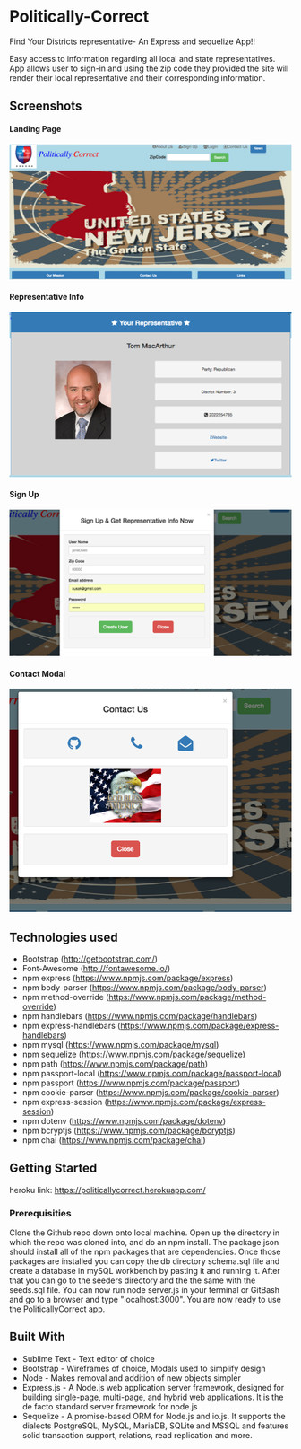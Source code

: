# Politically-Correct
Find Your Districts representative- An Express and sequelize App!!


Easy access to information regarding all local and state representatives. App allows user to sign-in and using the zip code they provided the site will render their local representative and their corresponding information. 

## Screenshots 

#### Landing Page
![Landing Page](public/assets/images/landingpage.png)

#### Representative Info
![Representative](public/assets/images/rep.png)

#### Sign Up
![Sign Up](public/assets/images/signUp.png)

#### Contact Modal
![Contact Modal](public/assets/images/contact.png)


## Technologies used

- Bootstrap (http://getbootstrap.com/)
- Font-Awesome (http://fontawesome.io/)
- npm express (https://www.npmjs.com/package/express)
- npm body-parser (https://www.npmjs.com/package/body-parser)
- npm method-override (https://www.npmjs.com/package/method-override)
- npm handlebars (https://www.npmjs.com/package/handlebars)
- npm express-handlebars (https://www.npmjs.com/package/express-handlebars)
- npm mysql (https://www.npmjs.com/package/mysql)
- npm sequelize (https://www.npmjs.com/package/sequelize)
- npm path (https://www.npmjs.com/package/path)
- npm passport-local (https://www.npmjs.com/package/passport-local)
- npm passport (https://www.npmjs.com/package/passport)
- npm cookie-parser (https://www.npmjs.com/package/cookie-parser)
- npm express-session (https://www.npmjs.com/package/express-session)
- npm dotenv (https://www.npmjs.com/package/dotenv)
- npm bcryptjs (https://www.npmjs.com/package/bcryptjs)
- npm chai (https://www.npmjs.com/package/chai)


## Getting Started

heroku link: https://politicallycorrect.herokuapp.com/ 

### Prerequisities

 Clone the Github repo down onto local machine. Open up the directory in which the repo was cloned into, and do an npm install. The package.json should install all of the npm packages that are dependencies. Once those packages are installed you can copy the db directory schema.sql file and create a database in mySQL workbench by pasting it and running it. After that you can go to the seeders directory and the the same with the seeds.sql file. You can now run node server.js in your terminal or GitBash and go to a browser and type "localhost:3000". You are now ready to use the PoliticallyCorrect app.

## Built With

* Sublime Text - Text editor of choice
* Bootstrap - Wireframes of choice, Modals used to simplify design
* Node - Makes removal and addition of new objects simpler
* Express.js - A Node.js web application server framework, designed for building single-page, multi-page, and hybrid web applications. It is the de facto standard server framework for node.js
* Sequelize - A promise-based ORM for Node.js and io.js. It supports the dialects PostgreSQL, MySQL, MariaDB, SQLite and MSSQL and features solid transaction support, relations, read replication and more.
